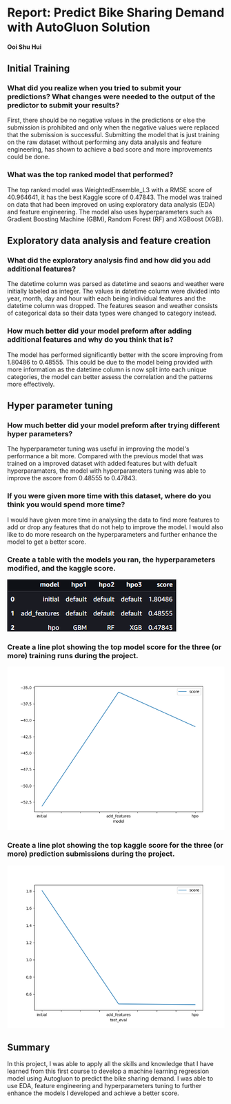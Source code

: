 # Report: Predict Bike Sharing Demand with AutoGluon Solution
#### Ooi Shu Hui

## Initial Training
### What did you realize when you tried to submit your predictions? What changes were needed to the output of the predictor to submit your results?
First, there should be no negative values in the predictions or else the submission is prohibited and only when the negative values were replaced that the submission is successful.
Submitting the model that is just training on the raw dataset without performing any data analysis and feature engineering, has shown to achieve a bad score and more improvements could be done.

### What was the top ranked model that performed?
The top ranked model was WeightedEnsemble_L3 with a RMSE score of 40.964641, it has the best Kaggle score of 0.47843. The model was trained on data that had been improved on using exploratory data analysis (EDA) and feature engineering. The model also uses hyperparameters such as Gradient Boosting Machine (GBM), Random Forest (RF) and XGBoost (XGB). 

## Exploratory data analysis and feature creation
### What did the exploratory analysis find and how did you add additional features?
The datetime column was parsed as datetime and seaons and weather were initially labeled as integer.
The values in datetime column were divided into year, month, day and hour with each being individual features and the datetime column was dropped. The features season and weather consists of categorical data so their data types were changed to category instead.

### How much better did your model preform after adding additional features and why do you think that is?
The model has performed significantly better with the score improving from 1.80486 to 0.48555. This could be due to the model being provided with more information as the datetime column is now split into each unique categories, the model can better assess the correlation and the patterns more effectively.

## Hyper parameter tuning
### How much better did your model preform after trying different hyper parameters?
The hyperparameter tuning was useful in improving the model's performance a bit more. Compared with the previous model that was trained on a improved dataset with added features but with defualt hyperparamaters, the model with hyperparameters tuning was able to improve the ascore from 0.48555 to 0.47843. 

### If you were given more time with this dataset, where do you think you would spend more time?
I would have given more time in analysing the data to find more features to add or drop any features that do not help to improve the model. I would also like to do more research on the hyperparameters and further enhance the model to get a better score. 

### Create a table with the models you ran, the hyperparameters modified, and the kaggle score.
![model_table.png](img/model_table.png)

### Create a line plot showing the top model score for the three (or more) training runs during the project.
![model_train_score.png](img/model_train_score.png)

### Create a line plot showing the top kaggle score for the three (or more) prediction submissions during the project.
![model_test_score.png](img/model_test_score.png)

## Summary
In this project, I was able to apply all the skills and knowledge that I have learned from this first course to develop a machine learning regression model using Autogluon to predict the bike sharing demand. I was able to use EDA, feature engineering and hyperparameters tuning to further enhance the models I developed and achieve a better score. 
